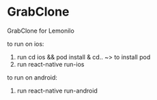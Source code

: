 # GrabClone
GrabClone for Lemonilo

to run on ios:
1. run cd ios && pod install & cd.. ~> to install pod
2. run react-native run-ios

to run on android:
1. run react-native run-android
